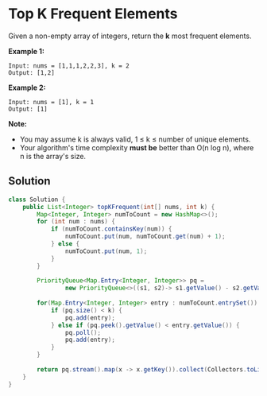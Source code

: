 # Top K Frequent Elements

Given a non-empty array of integers, return the **k** most frequent elements.

**Example 1:**

```text
Input: nums = [1,1,1,2,2,3], k = 2
Output: [1,2]
```

**Example 2:**

```text
Input: nums = [1], k = 1
Output: [1]
```

**Note:**

* You may assume k is always valid, 1 ≤ k ≤ number of unique elements.
* Your algorithm's time complexity **must be** better than O\(n log n\), where n is the array's size.

## Solution

```java
class Solution {
    public List<Integer> topKFrequent(int[] nums, int k) {
        Map<Integer, Integer> numToCount = new HashMap<>();
        for (int num : nums) {
        	if (numToCount.containsKey(num)) {
        		numToCount.put(num, numToCount.get(num) + 1);
        	} else {
        		numToCount.put(num, 1);
        	}
        }
        
        PriorityQueue<Map.Entry<Integer, Integer>> pq = 
        		new PriorityQueue<>((s1, s2)-> s1.getValue() - s2.getValue());
        
        for(Map.Entry<Integer, Integer> entry : numToCount.entrySet()) {
        	if (pq.size() < k) {
        		pq.add(entry);
        	} else if (pq.peek().getValue() < entry.getValue()) {
        		pq.poll();
        		pq.add(entry);
        	}
        }        
        
        return pq.stream().map(x -> x.getKey()).collect(Collectors.toList());        
    }
}
```

